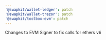 ```yaml
---
'@swapkit/wallet-ledger': patch
'@swapkit/wallet-trezor': patch
'@swapkit/toolbox-evm': patch
---
```


Changes to EVM Signer to fix calls for ethers v6
